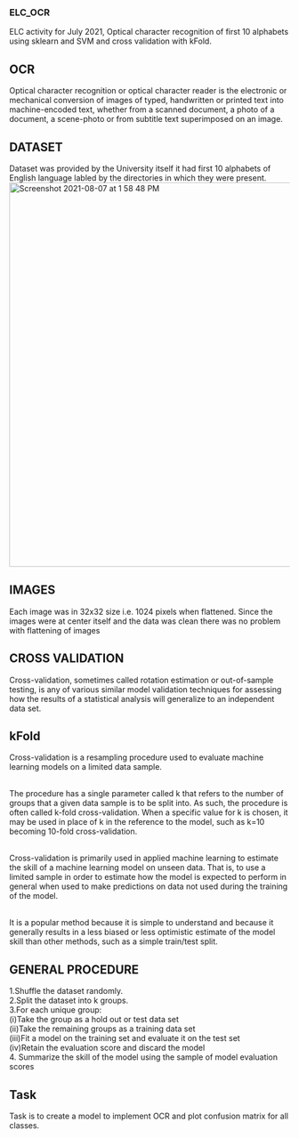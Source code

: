 ### ELC_OCR
ELC activity for July 2021, Optical character recognition of first 10 alphabets using sklearn and SVM and cross validation with kFold. <br>
## OCR <br>
Optical character recognition or optical character reader is the electronic or mechanical conversion of images of typed, handwritten or printed text into machine-encoded text, whether from a scanned document, a photo of a document, a scene-photo or from subtitle text superimposed on an image. <br>
## DATASET <br>
Dataset was provided by the University itself it had first 10 alphabets of English language labled by the directories in which they were present.<br>  <img width="691" alt="Screenshot 2021-08-07 at 1 58 48 PM" src="https://user-images.githubusercontent.com/17161999/128594115-cd42521a-3183-41a2-8bff-080cebb8543b.png">
## IMAGES <br>
Each image was in 32x32 size i.e. 1024 pixels when flattened. Since the images were at center itself and the data was clean there was no problem with flattening of images<br>
## CROSS VALIDATION <br>
Cross-validation, sometimes called rotation estimation or out-of-sample testing, is any of various similar model validation techniques for assessing how the results of a statistical analysis will generalize to an independent data set. <br>
## kFold <br>
Cross-validation is a resampling procedure used to evaluate machine learning models on a limited data sample.<br><br>

The procedure has a single parameter called k that refers to the number of groups that a given data sample is to be split into. As such, the procedure is often called k-fold cross-validation. When a specific value for k is chosen, it may be used in place of k in the reference to the model, such as k=10 becoming 10-fold cross-validation.<br><br>

Cross-validation is primarily used in applied machine learning to estimate the skill of a machine learning model on unseen data. That is, to use a limited sample in order to estimate how the model is expected to perform in general when used to make predictions on data not used during the training of the model.<br><br>

It is a popular method because it is simple to understand and because it generally results in a less biased or less optimistic estimate of the model skill than other methods, such as a simple train/test split.<br>
## GENERAL PROCEDURE <br>
1.Shuffle the dataset randomly.<br>
2.Split the dataset into k groups. <br>
3.For each unique group:<br>
(i)Take the group as a hold out or test data set <br>
(ii)Take the remaining groups as a training data set <br>
(iii)Fit a model on the training set and evaluate it on the test set<br>
(iv)Retain the evaluation score and discard the model<br>
4. Summarize the skill of the model using the sample of model evaluation scores <br>

## Task <br>
Task is to create a model to implement OCR and plot confusion matrix for all classes.
